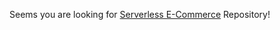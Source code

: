 Seems you are looking for [Serverless E-Commerce](https://github.com/serverless-ecommerce) Repository!
